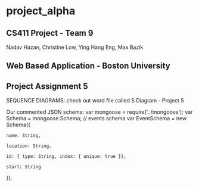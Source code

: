 # project_alpha

## CS411 Project - Team 9 

Nadav Hazan, Christine Low, Ying Hang Eng, Max Bazik


## Web Based Application - Boston University

## Project Assignment 5
SEQUENCE DIAGRAMS: check out word file called  S Diagram - Project 5 

Our commented JSON schema: 
var mongoose     = require('../mongoose');
var Schema       = mongoose.Schema;
// events schema 
var EventSchema   = new Schema({
	
	name: String,
	
	location: String,
	
	id: { type: String, index: { unique: true }},
	
	start: String
});



